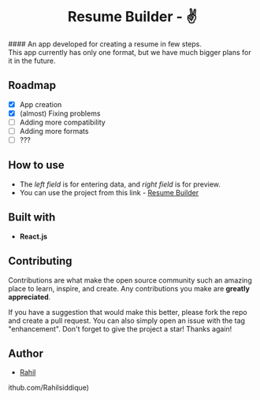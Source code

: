 <h1 align="center">Resume Builder - ✌</h1>
#### An app developed for creating a resume in few steps. <br> This app currently has only one format, but we have much bigger plans for it in the future. 


## Roadmap
- [x] App creation
- [x] (almost) Fixing problems
- [ ] Adding more compatibility
- [ ] Adding more formats
- [ ] ???

## How to use
- The *left field* is for entering data, and *right field* is for preview.
- You can use the project from this link - [Resume Builder](https://resume-builder-two-xi.vercel.app/)

## Built with
- **React.js**

## Contributing

Contributions are what make the open source community such an amazing place to learn, inspire, and create. Any contributions you make are **greatly appreciated**.

If you have a suggestion that would make this better, please fork the repo and create a pull request. You can also simply open an issue with the tag "enhancement".
Don't forget to give the project a star! Thanks again!

## Author
- [Rahil](https://github.com/Rahilsiddique)

ithub.com/Rahilsiddique)

